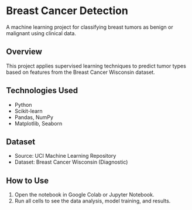 # Breast Cancer Detection

A machine learning project for classifying breast tumors as benign or malignant using clinical data.

## Overview
This project applies supervised learning techniques to predict tumor types based on features from the Breast Cancer Wisconsin dataset.

## Technologies Used
- Python
- Scikit-learn
- Pandas, NumPy
- Matplotlib, Seaborn

## Dataset
- Source: UCI Machine Learning Repository  
- Dataset: Breast Cancer Wisconsin (Diagnostic)

## How to Use
1. Open the notebook in Google Colab or Jupyter Notebook.
2. Run all cells to see the data analysis, model training, and results.


